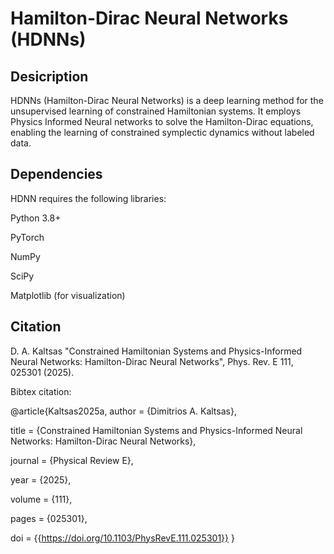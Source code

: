 # Hamilton-Dirac Neural Networks (HDNNs)

## Desicription
HDNNs (Hamilton-Dirac Neural Networks) is a deep learning method for the unsupervised learning of constrained Hamiltonian systems. 
It employs Physics Informed Neural networks to solve the Hamilton-Dirac equations, enabling the learning of constrained symplectic dynamics without labeled data. 

## Dependencies

HDNN requires the following libraries:

Python 3.8+

PyTorch

NumPy

SciPy

Matplotlib (for visualization)

## Citation 
D. A. Kaltsas "Constrained Hamiltonian Systems and Physics-Informed Neural Networks: Hamilton-Dirac Neural Networks", Phys. Rev. E 111, 025301 (2025).

Bibtex citation:

@article{Kaltsas2025a,                                                                                                                                                                                                    author  = {Dimitrios A. Kaltsas},   

title   = {Constrained Hamiltonian Systems and Physics-Informed Neural Networks: Hamilton-Dirac Neural Networks},   

journal = {Physical Review E},                                                                                                                                                                                            

year    = {2025},                                                                                                                                                                                                         

volume  = {111},                                                                                                                                                                                                          

pages   = {025301},

doi = {{https://doi.org/10.1103/PhysRevE.111.025301}}
}
